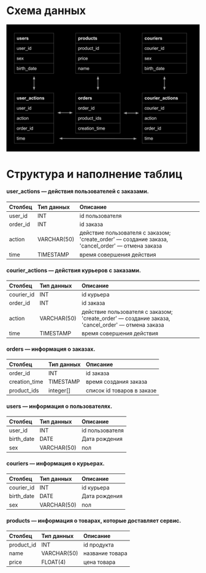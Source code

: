 
# Схема данных
![Схема данных](https://github.com/Dariya1105/portfolio/blob/main/2023_01_24_214337_negate.jpeg)

# Структура и наполнение таблиц

#### user_actions — действия пользователей с заказами. 


| Столбец         | Тип данных      | Описание  |
|:----------------|:----------------|:----------|
| user_id         | INT             | id пользователя    |
| order_id        | INT             | id заказа    |
| action          | VARCHAR(50)     | действие пользователя с заказом; 'create_order' — создание заказа, 'cancel_order' — отмена заказа |
| time            | TIMESTAMP       | время совершения действия     |



#### courier_actions — действия курьеров с заказами.


| Столбец         | Тип данных      | Описание  |
|:----------------|:----------------|:----------|
| courier_id      | INT             | id курьера    |
| order_id        | INT             | id заказа    |
| action          | VARCHAR(50)     | действие пользователя с заказом; 'create_order' — создание заказа, 'cancel_order' — отмена заказа |
| time            | TIMESTAMP       | время совершения действия     |



#### orders — информация о заказах.

| Столбец         | Тип данных      | Описание  |
|:----------------|:----------------|:----------|
| order_id        | INT             | id заказа     |
| creation_time   | TIMESTAMP       | время создания заказа   |
| product_ids     | integer[]       | список id товаров в заказе |



#### users — информация о пользователях.


| Столбец         | Тип данных      | Описание  |
|:----------------|:----------------|:----------|
| user_id         | INT             | id пользователя    |
| birth_date      | DATE            | Дата рождения   |
| sex             | VARCHAR(50)     | пол |



#### couriers — информация о курьерах.


| Столбец         | Тип данных      | Описание  |
|:----------------|:----------------|:----------|
| courier_id      | INT             | id курьера    |
| birth_date      | DATE            | Дата рождения   |
| sex             | VARCHAR(50)     | пол |



#### products — информация о товарах, которые доставляет сервис.


| Столбец         | Тип данных      | Описание  |
|:----------------|:----------------|:----------|
| product_id      | INT             | id продукта    |
| name            | VARCHAR(50)     | название товара   |
| price           | FLOAT(4)        | цена товара |








